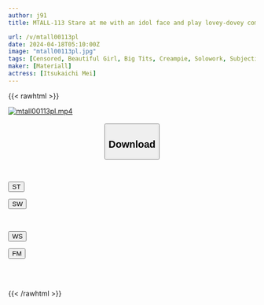 ```yaml
---
author: j91
title: MTALL-113 Stare at me with an idol face and play lovey-dovey completely subjective erotic love sales soap Mei Itsukaichi

url: /v/mtall00113pl
date: 2024-04-18T05:10:00Z
image: "mtall00113pl.jpg"
tags: [Censored, Beautiful Girl, Big Tits, Creampie, Solowork, Subjectivity]
maker: [Materiall]
actress: [Itsukaichi Mei]
---
```



{{< rawhtml >}}

<div class="video" data-videoid="1d67G7lkxrhJVv">
    <a href="javascript:;">
        <img src="/v/mtall00113pl/mtall00113pl.jpg" width="WIDTH" height="HEIGHT" alt="mtall00113pl.mp4" loading="lazy">
    </a>
</div>

<script type="text/javascript" src="https://j91.asia/asset/on-demand-st.js"></script>

<br>
  <link rel="stylesheet" href="https://j91.asia/asset/bs5.css">
  
  <center>
  <button class="btn btn-primary" type="button" data-bs-toggle="collapse" data-bs-target=".multi-collapse" aria-expanded="false" aria-controls="multiCollapseExample1 multiCollapseExample2"><h2>Download</h2></button></center>
</p>
<div class="row">
  <div class="col">
    <div class="collapse multi-collapse" id="multiCollapseExample1">
      <div class="card card-body">
	      	      <br>
<div class="buttons">  
<p><a href="https://streamtape.to/v/1d67G7lkxrhJVv" target="_blank"><button class="btn-hover color-3"><i class="fa fa-download"></i> ST</button></a></p>
<p><a href="https://asnwish.com/0qs8o23phpah" target="_blank"><button class="btn-hover color-2"><i class="fa fa-download"></i> SW</button></a></p></div>
    </div>
  </div>
</div>
  <div class="col">
    <div class="collapse multi-collapse" id="multiCollapseExample2">
      <div class="card card-body">
	      <br>
<div class="buttons">
<p><a href="https://wolfstream.tv/ggev040mh4aq"><button class="btn-hover color-9"><i class="fa fa-download"></i> WS</button></a></p>
<p><a href="https://filemoon.sx/d/n4uvmrkylf6z"><button class="btn-hover color-8"><i class="fa fa-download"></i> FM</button></a></p></div>
<br><br>
      </div>
    </div>
  </div>
</div>

{{< /rawhtml >}}